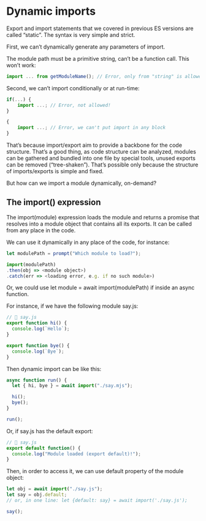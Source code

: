 # Dynamic imports

Export and import statements that we covered in previous ES versions are called “static”. The syntax is very simple and strict.

First, we can’t dynamically generate any parameters of import.

The module path must be a primitive string, can’t be a function call. This won’t work:

```js
import ... from getModuleName(); // Error, only from "string" is allowed
```

Second, we can’t import conditionally or at run-time:

```js
if(...) {
    import ...; // Error, not allowed!
}

{
    import ...; // Error, we can't put import in any block
}
```

That’s because import/export aim to provide a backbone for the code structure. That’s a good thing, as code structure can be analyzed, modules can be gathered and bundled into one file by special tools, unused exports can be removed (“tree-shaken”). That’s possible only because the structure of imports/exports is simple and fixed.

But how can we import a module dynamically, on-demand?

## The import() expression

The import(module) expression loads the module and returns a promise that resolves into a module object that contains all its exports. It can be called from any place in the code.

We can use it dynamically in any place of the code, for instance:

```js
let modulePath = prompt("Which module to load?");

import(modulePath)
.then(obj => <module object>)
.catch(err => <loading error, e.g. if no such module>)
```

Or, we could use let module = await import(modulePath) if inside an async function.

For instance, if we have the following module say.js:

```js
// 📁 say.js
export function hi() {
  console.log(`Hello`);
}

export function bye() {
  console.log(`Bye`);
}
```

Then dynamic import can be like this:

```js
async function run() {
  let { hi, bye } = await import("./say.mjs");

  hi();
  bye();
}

run();
```

Or, if say.js has the default export:

```js
// 📁 say.js
export default function() {
  console.log("Module loaded (export default)!");
}
```

Then, in order to access it, we can use default property of the module object:

```js
let obj = await import("./say.js");
let say = obj.default;
// or, in one line: let {default: say} = await import('./say.js');

say();
```
